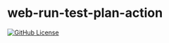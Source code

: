 # web-run-test-plan-action

[![GitHub License](https://img.shields.io/badge/license-MIT-lightgrey.svg)](https://raw.githubusercontent.com/autifyhq/autify-circleci-orb-web/master/LICENSE)

